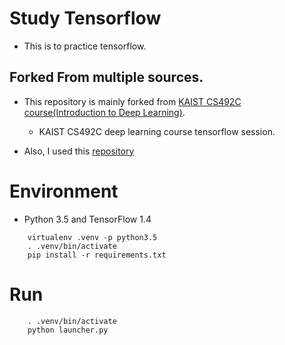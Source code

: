 # Study Tensorflow
* This is to practice tensorflow.

## Forked From multiple sources.
* This repository is mainly forked from [KAIST CS492C course(Introduction to Deep Learning)](https://github.com/hyunwooj/KAIST-CS492C-Spring2018).
  * KAIST CS492C deep learning course tensorflow session.

* Also, I used this [repository](https://github.com/golbin/TensorFlow-Tutorials)


# Environment
* Python 3.5 and TensorFlow 1.4
```
    virtualenv .venv -p python3.5
    . .venv/bin/activate
    pip install -r requirements.txt
```


# Run
```
    . .venv/bin/activate 
    python launcher.py
```
